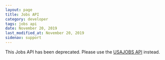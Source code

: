```yaml
---
layout: page
title: Jobs API
category: developer
tags: jobs api
date: November 20, 2019
last_modified_at: November 20, 2019
sidenav: support
---
```


This Jobs API has been deprecated. Please use the [USAJOBS API](https://developer.usajobs.gov) instead.